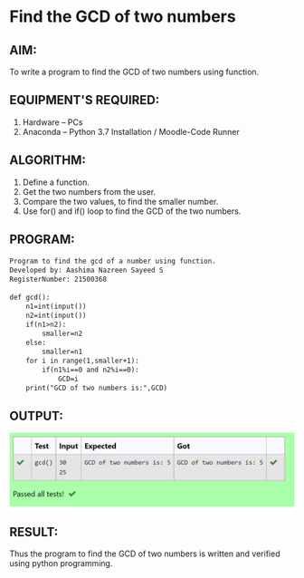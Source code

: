 # Find the GCD of two numbers

## AIM:
To write a program to find the GCD of two numbers using function.

## EQUIPMENT'S REQUIRED:
1. Hardware – PCs
2. Anaconda – Python 3.7 Installation / Moodle-Code Runner

## ALGORITHM:
1. Define a function.
2. Get the two numbers from the user.
3. Compare the two values, to find the smaller number.
4. Use for() and if() loop to find the GCD of the two numbers.

## PROGRAM:
```
Program to find the gcd of a number using function.
Developed by: Aashima Nazreen Sayeed S
RegisterNumber: 21500368

def gcd():
    n1=int(input())
    n2=int(input())
    if(n1>n2):
        smaller=n2
    else:
        smaller=n1
    for i in range(1,smaller+1):
        if(n1%i==0 and n2%i==0):
            GCD=i
    print("GCD of two numbers is:",GCD)
```

## OUTPUT:
![output](./output.png)


## RESULT:
Thus the program to find the GCD of two numbers is written and verified using python programming.
